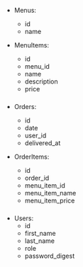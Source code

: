 - Menus:

  - id
  - name

- MenuItems:

  - id
  - menu_id
  - name
  - description
  - price

  ###

- Orders:

  - id
  - date
  - user_id
  - delivered_at

- OrderItems:
  - id
  - order_id
  - menu_item_id
  - menu_item_name
  - menu_item_price

###

- Users:
  - id
  - first_name
  - last_name
  - role
  - password_digest
